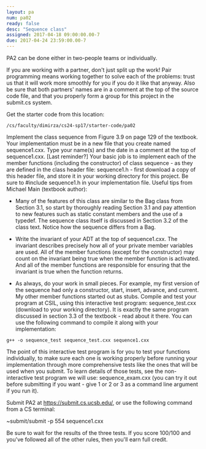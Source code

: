 ```yaml
---
layout: pa
num: pa02	
ready: false
desc: "Sequence class"
assigned: 2017-04-18 09:00:00.00-7
due: 2017-04-24 23:59:00.00-7
---
```


<div markdown="1">
PA2 can be done either in two-people teams or individually.

If you are working with a partner, don't just split up the work! Pair programming means working together to solve each of the problems: trust us that it will work more smoothly for you if you do it like that anyway. Also be sure that both partners' names are in a comment at the top of the source code file, and that you properly form a group for this project in the submit.cs system.

Get the starter code from this location:
```
/cs/faculty/dimirza/cs24-sp17/starter-code/pa02
```

Implement the class sequence from Figure 3.9 on page 129 of the textbook. Your implementation must be in a new file that you create named sequence1.cxx.
Type your name(s) and the date in a comment at the top of sequence1.cxx. [Last reminder?]
Your basic job is to implement each of the member functions (including the constructor) of class sequence - as they are defined in the class header file: sequence1.h - first download a copy of this header file, and store it in your working directory for this project.
Be sure to #include sequence1.h in your implementation file.
Useful tips from Michael Main (textbook author):

* Many of the features of this class are similar to the Bag class from Section 3.1, so start by thoroughly reading Section 3.1 and pay attention to new features such as static constant members and the use of a typedef. The sequence class itself is discussed in Section 3.2 of the class text. Notice how the sequence differs from a Bag.

* Write the invariant of your ADT at the top of sequence1.cxx. The invariant describes precisely how all of your private member variables are used. All of the member functions (except for the constructor) may count on the invariant being true when the member function is activated. And all of the member functions are responsible for ensuring that the invariant is true when the function returns.

* As always, do your work in small pieces. For example, my first version of the sequence had only a constructor, start, insert, advance, and current. My other member functions started out as stubs.
Compile and test your program at CSIL, using this interactive test program: sequence_test.cxx (download to your working directory). It is exactly the same program discussed in section 3.3 of the textbook - read about it there. You can use the following command to compile it along with your implementation:

```
g++ -o sequence_test sequence_test.cxx sequence1.cxx
```

The point of this interactive test program is for you to test your functions individually, to make sure each one is working properly before running your implementation through more comprehensive tests like the ones that will be used when you submit. To learn details of those tests, see the non-interactive test program we will use: sequence_exam.cxx (you can try it out before submitting if you want - give 1 or 2 or 3 as a command line argument if you run it).

Submit PA2 at https://submit.cs.ucsb.edu/, or use the following command from a CS terminal:

~submit/submit -p 554 sequence1.cxx

Be sure to wait for the results of the three tests. If you score 100/100 and you've followed all of the other rules, then you'll earn full credit.
